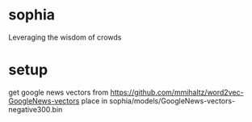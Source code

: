 # sophia
Leveraging the wisdom of crowds


# setup
get google news vectors from https://github.com/mmihaltz/word2vec-GoogleNews-vectors
place in sophia/models/GoogleNews-vectors-negative300.bin